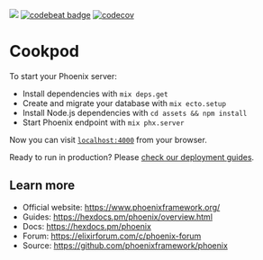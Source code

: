 ![](https://github.com/StanisLove/Cookpod/workflows/Elixir%20CI/badge.svg)
[![codebeat badge](https://codebeat.co/badges/bcda59e8-9103-4047-b66b-b4dea660cb4a)](https://codebeat.co/projects/github-com-stanislove-cookpod-master)
[![codecov](https://codecov.io/gh/StanisLove/Cookpod/branch/ci-1/graph/badge.svg)](https://codecov.io/gh/StanisLove/Cookpod)

# Cookpod

To start your Phoenix server:

  * Install dependencies with `mix deps.get`
  * Create and migrate your database with `mix ecto.setup`
  * Install Node.js dependencies with `cd assets && npm install`
  * Start Phoenix endpoint with `mix phx.server`

Now you can visit [`localhost:4000`](http://localhost:4000) from your browser.

Ready to run in production? Please [check our deployment guides](https://hexdocs.pm/phoenix/deployment.html).

## Learn more

  * Official website: https://www.phoenixframework.org/
  * Guides: https://hexdocs.pm/phoenix/overview.html
  * Docs: https://hexdocs.pm/phoenix
  * Forum: https://elixirforum.com/c/phoenix-forum
  * Source: https://github.com/phoenixframework/phoenix
